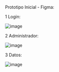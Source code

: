 Prototipo Inicial - Figma:


1 Login:

![image](https://github.com/user-attachments/assets/7b5243ce-b19e-4c96-aad6-a46e5b3a212f)

2 Administrador:

![image](https://github.com/user-attachments/assets/f98e81ef-1bd7-4a39-b0a4-a21c4a690039)

3 Datos:

![image](https://github.com/user-attachments/assets/290f86fd-5dca-4984-b82e-3729688568c5)
